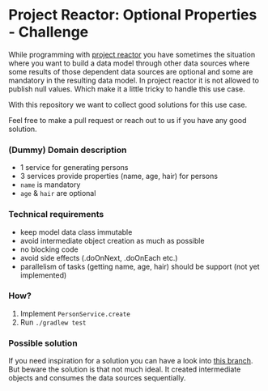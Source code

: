 # Project Reactor: Optional Properties - Challenge
While programming with [project reactor][1] you have sometimes the situation where you want to build a data model through other data sources where some results of those dependent data sources are optional and some are mandatory in the resulting data model.
In project reactor it is not allowed to publish null values. Which make it a little tricky to handle this use case.

With this repository we want to collect good solutions for this use case.

Feel free to make a pull request or reach out to us if you have any good solution.

### (Dummy) Domain description
* 1 service for generating persons
* 3 services provide properties (name, age, hair) for persons
* ```name``` is mandatory
* ```age``` & ```hair``` are optional

### Technical requirements
* keep model data class immutable
* avoid intermediate object creation as much as possible
* no blocking code
* avoid side effects (.doOnNext, .doOnEach etc.)
* parallelism of tasks (getting name, age, hair) should be support (not yet implemented)

### How?
1. Implement ```PersonService.create```
2. Run ```./gradlew test```


### Possible solution
If you need inspiration for a solution you can have a look into [this branch][2]. 
But beware the solution is that not much ideal. It created intermediate objects and consumes the data sources sequentially.


[1]: https://projectreactor.io/
[2]: https://github.com/chrgue-idealo/reactor-challenge/tree/possible-solution